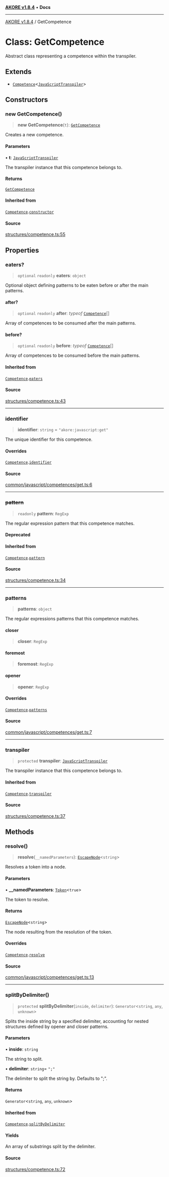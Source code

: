 [**AKORE v1.8.4**](../README.md) • **Docs**

***

[AKORE v1.8.4](../globals.md) / GetCompetence

# Class: GetCompetence

Abstract class representing a competence within the transpiler.

## Extends

- [`Competence`](Competence.md)\<[`JavaScriptTranspiler`](JavaScriptTranspiler.md)\>

## Constructors

### new GetCompetence()

> **new GetCompetence**(`t`): [`GetCompetence`](GetCompetence.md)

Creates a new competence.

#### Parameters

• **t**: [`JavaScriptTranspiler`](JavaScriptTranspiler.md)

The transpiler instance that this competence belongs to.

#### Returns

[`GetCompetence`](GetCompetence.md)

#### Inherited from

[`Competence`](Competence.md).[`constructor`](Competence.md#constructors)

#### Source

[structures/competence.ts:55](https://github.com/Pavez7274/akore//blob/16b0580217e27fdbdfda0f584c9911f51b124649/src/structures/competence.ts#L55)

## Properties

### eaters?

> `optional` `readonly` **eaters**: `object`

Optional object defining patterns to be eaten before or after the main patterns.

#### after?

> `optional` `readonly` **after**: *typeof* [`Competence`](Competence.md)[]

Array of competences to be consumed after the main patterns.

#### before?

> `optional` `readonly` **before**: *typeof* [`Competence`](Competence.md)[]

Array of competences to be consumed before the main patterns.

#### Inherited from

[`Competence`](Competence.md).[`eaters`](Competence.md#eaters)

#### Source

[structures/competence.ts:43](https://github.com/Pavez7274/akore//blob/16b0580217e27fdbdfda0f584c9911f51b124649/src/structures/competence.ts#L43)

***

### identifier

> **identifier**: `string` = `"akore:javascript:get"`

The unique identifier for this competence.

#### Overrides

[`Competence`](Competence.md).[`identifier`](Competence.md#identifier)

#### Source

[common/javascript/competences/get.ts:6](https://github.com/Pavez7274/akore//blob/16b0580217e27fdbdfda0f584c9911f51b124649/src/common/javascript/competences/get.ts#L6)

***

### ~~pattern~~

> `readonly` **pattern**: `RegExp`

The regular expression pattern that this competence matches.

#### Deprecated

#### Inherited from

[`Competence`](Competence.md).[`pattern`](Competence.md#pattern)

#### Source

[structures/competence.ts:34](https://github.com/Pavez7274/akore//blob/16b0580217e27fdbdfda0f584c9911f51b124649/src/structures/competence.ts#L34)

***

### patterns

> **patterns**: `object`

The regular expressions patterns that this competence matches.

#### closer

> **closer**: `RegExp`

#### foremost

> **foremost**: `RegExp`

#### opener

> **opener**: `RegExp`

#### Overrides

[`Competence`](Competence.md).[`patterns`](Competence.md#patterns)

#### Source

[common/javascript/competences/get.ts:7](https://github.com/Pavez7274/akore//blob/16b0580217e27fdbdfda0f584c9911f51b124649/src/common/javascript/competences/get.ts#L7)

***

### transpiler

> `protected` **transpiler**: [`JavaScriptTranspiler`](JavaScriptTranspiler.md)

The transpiler instance that this competence belongs to.

#### Inherited from

[`Competence`](Competence.md).[`transpiler`](Competence.md#transpiler)

#### Source

[structures/competence.ts:37](https://github.com/Pavez7274/akore//blob/16b0580217e27fdbdfda0f584c9911f51b124649/src/structures/competence.ts#L37)

## Methods

### resolve()

> **resolve**(`__namedParameters`): [`EscapeNode`](EscapeNode.md)\<`string`\>

Resolves a token into a node.

#### Parameters

• **\_\_namedParameters**: [`Token`](../interfaces/Token.md)\<`true`\>

The token to resolve.

#### Returns

[`EscapeNode`](EscapeNode.md)\<`string`\>

The node resulting from the resolution of the token.

#### Overrides

[`Competence`](Competence.md).[`resolve`](Competence.md#resolve)

#### Source

[common/javascript/competences/get.ts:13](https://github.com/Pavez7274/akore//blob/16b0580217e27fdbdfda0f584c9911f51b124649/src/common/javascript/competences/get.ts#L13)

***

### splitByDelimiter()

> `protected` **splitByDelimiter**(`inside`, `delimiter`): `Generator`\<`string`, `any`, `unknown`\>

Splits the inside string by a specified delimiter, accounting for nested structures defined by opener and closer patterns.

#### Parameters

• **inside**: `string`

The string to split.

• **delimiter**: `string`= `";"`

The delimiter to split the string by. Defaults to ";".

#### Returns

`Generator`\<`string`, `any`, `unknown`\>

#### Inherited from

[`Competence`](Competence.md).[`splitByDelimiter`](Competence.md#splitbydelimiter)

#### Yields

An array of substrings split by the delimiter.

#### Source

[structures/competence.ts:72](https://github.com/Pavez7274/akore//blob/16b0580217e27fdbdfda0f584c9911f51b124649/src/structures/competence.ts#L72)
